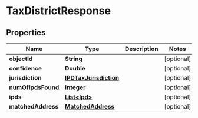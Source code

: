 
# TaxDistrictResponse

## Properties
Name | Type | Description | Notes
------------ | ------------- | ------------- | -------------
**objectId** | **String** |  |  [optional]
**confidence** | **Double** |  |  [optional]
**jurisdiction** | [**IPDTaxJurisdiction**](IPDTaxJurisdiction.md) |  |  [optional]
**numOfIpdsFound** | **Integer** |  |  [optional]
**ipds** | [**List&lt;Ipd&gt;**](Ipd.md) |  |  [optional]
**matchedAddress** | [**MatchedAddress**](MatchedAddress.md) |  |  [optional]



